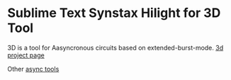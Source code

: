 
# Sublime Text Synstax Hilight for 3D Tool

3D is a tool for Aasyncronous circuits based on extended-burst-mode. [3d project page](http://apt.cs.manchester.ac.uk/ftp/pub/apt/www/async/tools/3d.html)


Other [async tools](http://web.engr.oregonstate.edu/~sllu/async/tools.html)

